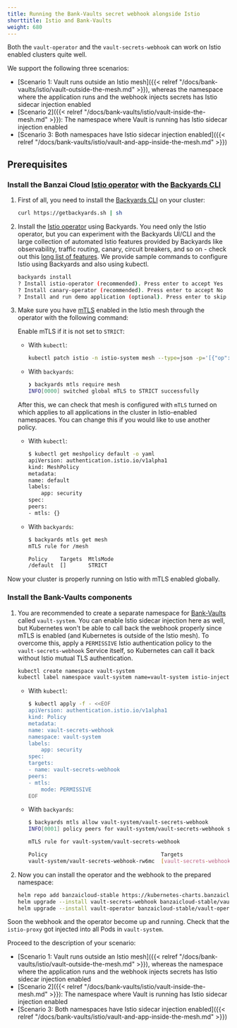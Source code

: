```yaml
---
title: Running the Bank-Vaults secret webhook alongside Istio
shorttitle: Istio and Bank-Vaults
weight: 680
---
```


Both the `vault-operator` and the `vault-secrets-webhook` can work on Istio enabled clusters quite well.

We support the following three scenarios:

- [Scenario 1: Vault runs outside an Istio mesh]({{< relref "/docs/bank-vaults/istio/vault-outside-the-mesh.md" >}}), whereas the namespace where the application runs and the webhook injects secrets has Istio sidecar injection enabled
- [Scenario 2]({{< relref "/docs/bank-vaults/istio/vault-inside-the-mesh.md" >}}): The namespace where Vault is running has Istio sidecar injection enabled
- [Scenario 3: Both namespaces have Istio sidecar injection enabled]({{< relref "/docs/bank-vaults/istio/vault-and-app-inside-the-mesh.md" >}})

## Prerequisites

### Install the Banzai Cloud [Istio operator](https://github.com/banzaicloud/istio-operator) with the [Backyards CLI](https://banzaicloud.com/docs/backyards/cli/)

1. First of all, you need to install the [Backyards CLI](https://github.com/banzaicloud/backyards-cli) on your cluster:

    ```bash
    curl https://getbackyards.sh | sh
    ```

1. Install the [Istio operator](https://github.com/banzaicloud/istio-operator) using Backyards.
    You need only the Istio operator, but you can experiment with the Backyards UI/CLI and the large collection of automated Istio features provided by Backyards like observability, traffic routing, canary, circuit breakers, and so on - check out this [long list of features](https://banzaicloud.com/docs/backyards/features/).
    We provide sample commands to configure Istio using Backyards and also using kubectl.

    ```bash
    backyards install
    ? Install istio-operator (recommended). Press enter to accept Yes
    ? Install canary-operator (recommended). Press enter to accept No
    ? Install and run demo application (optional). Press enter to skip No
    ```

1. Make sure you have [mTLS](https://istio.io/docs/tasks/security/authentication/authn-policy/#globally-enabling-istio-mutual-tls) enabled in the Istio mesh through the operator with the following command:

    Enable mTLS if it is not set to `STRICT`:

    - With `kubectl`:

        ```bash
        kubectl patch istio -n istio-system mesh --type=json -p='[{"op": "replace", "path": "/spec/meshPolicy/mtlsMode", "value":STRICT}]'
        ```

    - With `backyards`:

        ```bash
        ❯ backyards mtls require mesh
        INFO[0000] switched global mTLS to STRICT successfully
        ```

    After this, we can check that mesh is configured with `mTLS` turned on which applies to all applications in the cluster in Istio-enabled namespaces. You can change this if you would like to use another policy.

    - With `kubectl`:

        ```bash
        $ kubectl get meshpolicy default -o yaml
        apiVersion: authentication.istio.io/v1alpha1
        kind: MeshPolicy
        metadata:
        name: default
        labels:
            app: security
        spec:
        peers:
        - mtls: {}
        ```

    - With `backyards`:

        ```bash
        $ backyards mtls get mesh
        mTLS rule for /mesh

        Policy    Targets  MtlsMode  
        /default  []       STRICT
        ```

Now your cluster is properly running on Istio with mTLS enabled globally.

### Install the Bank-Vaults components

1. You are recommended to create a separate namespace for [Bank-Vaults](https://banzaicloud.com/docs/bank-vaults/overview/) called `vault-system`. You can enable Istio sidecar injection here as well, but Kubernetes won't be able to call back the webhook properly since mTLS is enabled (and Kubernetes is outside of the Istio mesh). To overcome this, apply a `PERMISSIVE` Istio authentication policy to the `vault-secrets-webhook` Service itself, so Kubernetes can call it back without Istio mutual TLS authentication.

    ```bash
    kubectl create namespace vault-system
    kubectl label namespace vault-system name=vault-system istio-injection=enabled
    ```

    - With `kubectl`:

        ```bash
        $ kubectl apply -f - <<EOF
        apiVersion: authentication.istio.io/v1alpha1
        kind: Policy
        metadata:
        name: vault-secrets-webhook
        namespace: vault-system
        labels:
            app: security
        spec:
        targets:
        - name: vault-secrets-webhook
        peers:
        - mtls:
            mode: PERMISSIVE
        EOF
        ```

    - With `backyards`:

        ```bash
        $ backyards mtls allow vault-system/vault-secrets-webhook
        INFO[0001] policy peers for vault-system/vault-secrets-webhook set successfully

        mTLS rule for vault-system/vault-secrets-webhook

        Policy                                    Targets                  MtlsMode
        vault-system/vault-secrets-webhook-rw6mc  [vault-secrets-webhook]  PERMISSIVE
        ```

1. Now you can install the operator and the webhook to the prepared namespace:

    ```bash
    helm repo add banzaicloud-stable https://kubernetes-charts.banzaicloud.com
    helm upgrade --install vault-secrets-webhook banzaicloud-stable/vault-secrets-webhook --namespace vault-system
    helm upgrade --install vault-operator banzaicloud-stable/vault-operator --namespace vault-system
    ```

Soon the webhook and the operator become up and running. Check that the `istio-proxy` got injected into all Pods in `vault-system`.

Proceed to the description of your scenario:

- [Scenario 1: Vault runs outside an Istio mesh]({{< relref "/docs/bank-vaults/istio/vault-outside-the-mesh.md" >}}), whereas the namespace where the application runs and the webhook injects secrets has Istio sidecar injection enabled
- [Scenario 2]({{< relref "/docs/bank-vaults/istio/vault-inside-the-mesh.md" >}}): The namespace where Vault is running has Istio sidecar injection enabled
- [Scenario 3: Both namespaces have Istio sidecar injection enabled]({{< relref "/docs/bank-vaults/istio/vault-and-app-inside-the-mesh.md" >}})
